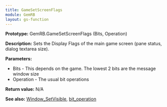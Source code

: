 ```yaml
---
title: GameSetScreenFlags
module: GemRB
layout: gs-function
---
```


**Prototype:** GemRB.GameSetScreenFlags (Bits, Operation)

**Description:** Sets the Display Flags of the main game screen (pane 
status, dialog textarea size).

**Parameters:**
  * Bits - This depends on the game. The lowest 2 bits are the message window size
  * Operation - The usual bit operations

**Return value:** N/A

**See also:** [Window_SetVisible](Window_SetVisible.md), [bit_operation](bit_operation.md)
